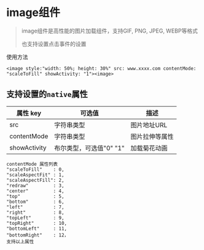 # image组件

> image组件是高性能的图片加载组件，支持GIF, PNG, JPEG, WEBP等格式
>
> 也支持设置点击事件的设置

使用方法

```
<image style:"width: 50%; height: 30%" src: www.xxxx.com contentMode: "scaleToFill" showActivity: "1"><image>
```

## 支持设置的`native`属性

| 属性 key     | 可选值                  | 描述           |
| ------------ | ----------------------- | -------------- |
| src          | 字符串类型              | 图片地址URL    |
| contentMode  | 字符串类型              | 图片拉伸等属性 |
| showActivity | 布尔类型，可选值"0" "1" | 加载菊花动画   |

```
contentMode 属性列表
"scaleToFill"    : 0,
"scaleAspectFit" : 1,
"scaleAspectFill": 2,
"redraw"         : 3,
"center"         : 4,
"top"            : 5,
"bottom"         : 6,
"left"           : 7,
"right"          : 8,
"topLeft"        : 9,
"topRight"       : 10,
"bottomLeft"     : 11,
"bottomRight"    : 12，
支持以上属性
```


